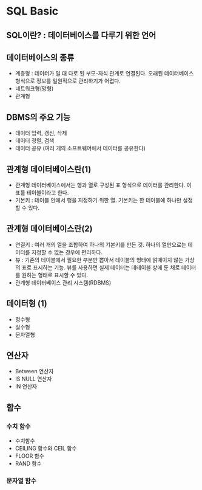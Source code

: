 # SQL Basic

## SQL이란? : 데이터베이스를 다루기 위한 언어


## 데이터베이스의 종류
- 계층형 : 데이터가 일 대 다로 된 부모-자식 관계로 연결된다. 오래된 데이터베이스 형식으로 정보를 일원적으로 관리하기가 어렵다.
- 네트워크형(망형)
- 관계형

## DBMS의 주요 기능
- 데이터 입력, 갱신, 삭제
- 데이터 정렬, 검색
- 데이터 공유 (여러 개의 소프트웨어에서 데이터를 공유한다)

## 관계형 데이터베이스란(1)
- 관계형 데이터베이스에서는 행과 열로 구성된 표 형식으로 데이터를 관리한다. 이 표를 테이블이라고 한다.
- 기본키 : 테이블 안에서 행을 지정하기 위한 열. 기본키는 한 테이블에 하나만 설정할 수 있다.

## 관계형 데이터베이스란(2)
- 연결키 : 여러 개의 열을 조합하여 하나의 기본키를 만든 것. 하나의 열만으로는 데이터를 지정할 수 없는 경우에 편리하다.
- 뷰 : 기존의 테이블에서 필요한 부분만 뽑아서 테이블의 형태에 얽매이지 않는 가상의 표로 표시하는 기능. 뷰를 사용하면 실제 데이터는 데테이블 상에 둔 채로 데이터를 원하는 형태로 표시할 수 있다.
- 관계형 데이터베이스 관리 시스템(RDBMS)


## 데이터형 (1)
- 정수형
- 실수형
- 문자열형

## 연산자 
- Between 연산자
- IS NULL 연산자
- IN 연산자

## 함수

### 수치 함수 
- 수치함수
- CEILING 함수와 CEIL 함수
- FLOOR 함수
- RAND 함수

### 문자열 함수

